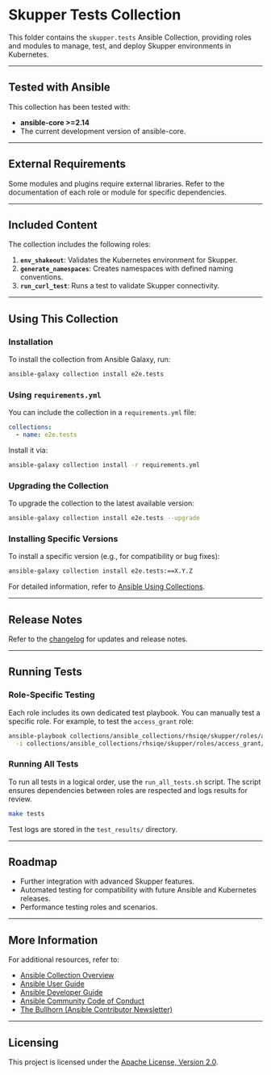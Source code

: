 # Skupper Tests Collection

This folder contains the `skupper.tests` Ansible Collection, providing roles and modules to manage, test, and deploy Skupper environments in Kubernetes.

---

## Tested with Ansible

This collection has been tested with:
- **ansible-core >=2.14** 
- The current development version of ansible-core.

---

## External Requirements

Some modules and plugins require external libraries. Refer to the documentation of each role or module for specific dependencies.

---

## Included Content

The collection includes the following roles:

1. **`env_shakeout`**: Validates the Kubernetes environment for Skupper.
2. **`generate_namespaces`**: Creates namespaces with defined naming conventions.
3. **`run_curl_test`**: Runs a test to validate Skupper connectivity.

---

## Using This Collection

### Installation

To install the collection from Ansible Galaxy, run:

```bash
ansible-galaxy collection install e2e.tests
```

### Using `requirements.yml`

You can include the collection in a `requirements.yml` file:

```yaml
collections:
  - name: e2e.tests
```

Install it via:

```bash
ansible-galaxy collection install -r requirements.yml
```

### Upgrading the Collection

To upgrade the collection to the latest available version:

```bash
ansible-galaxy collection install e2e.tests --upgrade
```

### Installing Specific Versions

To install a specific version (e.g., for compatibility or bug fixes):

```bash
ansible-galaxy collection install e2e.tests:==X.Y.Z
```

For detailed information, refer to [Ansible Using Collections](https://docs.ansible.com/ansible/latest/user_guide/collections_using.html).

---

## Release Notes

Refer to the [changelog](https://github.com/ansible-collections/REPONAMEHERE/tree/main/CHANGELOG.rst) for updates and release notes.

---

## Running Tests

### Role-Specific Testing

Each role includes its own dedicated test playbook. You can manually test a specific role. For example, to test the `access_grant` role:

```bash
ansible-playbook collections/ansible_collections/rhsiqe/skupper/roles/access_grant/tests/test_playbook.yml \
  -i collections/ansible_collections/rhsiqe/skupper/roles/access_grant/tests/inventory/hosts.yml
```

### Running All Tests

To run all tests in a logical order, use the `run_all_tests.sh` script. The script ensures dependencies between roles are respected and logs results for review.

```bash
make tests
```

Test logs are stored in the `test_results/` directory.

---

## Roadmap

- Further integration with advanced Skupper features.
- Automated testing for compatibility with future Ansible and Kubernetes releases.
- Performance testing roles and scenarios.

---

## More Information

For additional resources, refer to:
- [Ansible Collection Overview](https://github.com/ansible-collections/overview)
- [Ansible User Guide](https://docs.ansible.com/ansible/latest/user_guide/index.html)
- [Ansible Developer Guide](https://docs.ansible.com/ansible/latest/dev_guide/index.html)
- [Ansible Community Code of Conduct](https://docs.ansible.com/ansible/latest/community/code_of_conduct.html)
- [The Bullhorn (Ansible Contributor Newsletter)](https://docs.ansible.com/ansible/latest/community/communication.html#the-bullhorn)

---

## Licensing

This project is licensed under the [Apache License, Version 2.0](https://www.apache.org/licenses/LICENSE-2.0).
